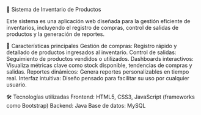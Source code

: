 🛒 Sistema de Inventario de Productos

Este sistema es una aplicación web diseñada para la gestión eficiente de inventarios, incluyendo el registro de compras, control de salidas de productos y la generación de reportes.


🚀 Características principales
Gestión de compras: Registro rápido y detallado de productos ingresados al inventario.
Control de salidas: Seguimiento de productos vendidos o utilizados.
Dashboards interactivos: Visualiza métricas clave como stock disponible, tendencias de compras y salidas.
Reportes dinámicos: Genera reportes personalizables en tiempo real.
Interfaz intuitiva: Diseño pensado para facilitar su uso por cualquier usuario.


🛠️ Tecnologías utilizadas
Frontend: HTML5, CSS3, JavaScript (frameworks como Bootstrap)
Backend: Java
Base de datos: MySQL

